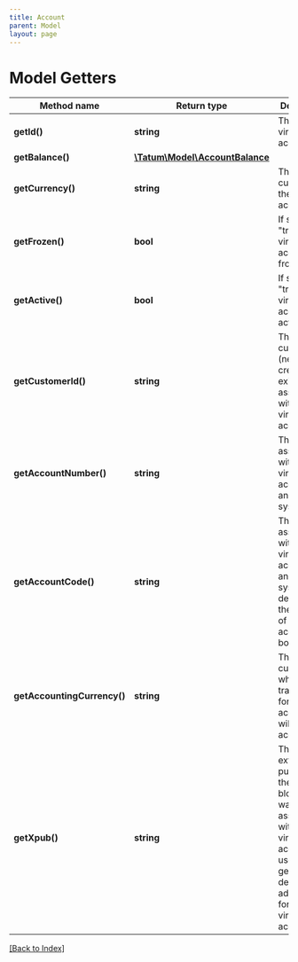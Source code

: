 ```yaml
---
title: Account
parent: Model
layout: page
---
```


# Model Getters

Method name | Return type | Description | Notes
------------ | ------------- | ------------- | -------------
**getId()** | **string** | The ID of the virtual account |
**getBalance()** | [**\Tatum\Model\AccountBalance**](AccountBalance.md) |  |
**getCurrency()** | **string** | The currency of the virtual account |
**getFrozen()** | **bool** | If set to "true", the virtual account is frozen |
**getActive()** | **bool** | If set to "true", the virtual account is active |
**getCustomerId()** | **string** | The ID of the customer (newly created or existing one) associated with the virtual account | [optional]
**getAccountNumber()** | **string** | The number associated with the virtual account in an external system | [optional]
**getAccountCode()** | **string** | The code associated with the virtual account in an external system to designate the purpose of the account in bookkeeping | [optional]
**getAccountingCurrency()** | **string** | The currency in which all the transactions for all accounts will be accounted | [optional]
**getXpub()** | **string** | The extended public key of the blockchain wallet associated with the virtual account; used to generate deposit addresses for the virtual account | [optional]

[[Back to Index]](../index.md)
